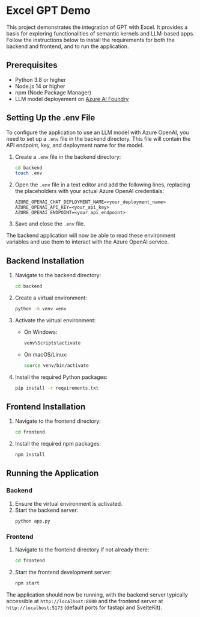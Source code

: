 # Excel GPT Demo

This project demonstrates the integration of GPT with Excel. It provides a basis for exploring functionalities of semantic kernels and LLM-based apps. Follow the instructions below to install the requirements for both the backend and frontend, and to run the application.

## Prerequisites

- Python 3.8 or higher
- Node.js 14 or higher
- npm (Node Package Manager)
- LLM model deployement on [Azure AI Foundry](https://www.ai.azure.com)

## Setting Up the .env File

To configure the application to use an LLM model with Azure OpenAI, you need to set up a `.env` file in the backend directory. This file will contain the API endpoint, key, and deployment name for the model.

1. Create a `.env` file in the backend directory:
    ```sh
    cd backend
    touch .env
    ```

2. Open the `.env` file in a text editor and add the following lines, replacing the placeholders with your actual Azure OpenAI credentials:
    ```env
    AZURE_OPENAI_CHAT_DEPLOYMENT_NAME=<your_deployment_name>
    AZURE_OPENAI_API_KEY=<your_api_key>
    AZURE_OPENAI_ENDPOINT=<your_api_endpoint>
    ```

3. Save and close the `.env` file.

The backend application will now be able to read these environment variables and use them to interact with the Azure OpenAI service.

## Backend Installation

1. Navigate to the backend directory:
    ```sh
    cd backend
    ```

2. Create a virtual environment:
    ```sh
    python -m venv venv
    ```

3. Activate the virtual environment:

    - On Windows:
        ```sh
        venv\Scripts\activate
        ```
    - On macOS/Linux:
        ```sh
        source venv/bin/activate
        ```

4. Install the required Python packages:
    ```sh
    pip install -r requirements.txt
    ```

## Frontend Installation

1. Navigate to the frontend directory:
    ```sh
    cd frontend
    ```

2. Install the required npm packages:
    ```sh
    npm install
    ```

## Running the Application

### Backend

1. Ensure the virtual environment is activated.
2. Start the backend server:
    ```sh
    python app.py
    ```

### Frontend

1. Navigate to the frontend directory if not already there:
    ```sh
    cd frontend
    ```

2. Start the frontend development server:
    ```sh
    npm start
    ```

The application should now be running, with the backend server typically accessible at `http://localhost:8000` and the frontend server at `http://localhost:5173` (default ports for fastapi and SvelteKit).
